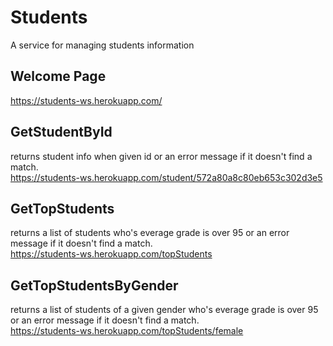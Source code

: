 # Students
A service for managing students information

## Welcome Page
https://students-ws.herokuapp.com/

## GetStudentById
returns student info when given id or an error message 
if it doesn't find a match.</br>
https://students-ws.herokuapp.com/student/572a80a8c80eb653c302d3e5

## GetTopStudents
returns a list of students who's everage grade is over 95 
or an error message if it doesn't find a match.</br>
https://students-ws.herokuapp.com/topStudents

## GetTopStudentsByGender
returns a list of students of a given gender 
who's everage grade is over 95 or an error message if it doesn't find a match.</br>
https://students-ws.herokuapp.com/topStudents/female

